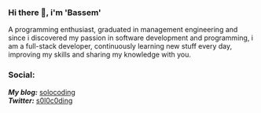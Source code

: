 ### Hi there 👋, i'm 'Bassem'

A programming enthusiast, graduated in management engineering and since i discovered my passion in software development and programming, i am a full-stack  developer, continuously learning new stuff every day, improving my skills and sharing my knowledge with you.
<br>

### Social:
***My blog:*** [solocoding](https://solocoding.dev/)
<br>
***Twitter:*** [s0l0c0ding](https://twitter.com/s0l0c0ding)

